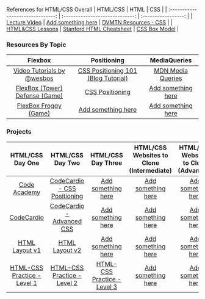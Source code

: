 References for HTML/CSS Overall
|                      HTML/CSS                        |                             HTML                             |                            CSS                            |
|          :-------------------------------:           |                :-----------------------------:               |                   :-----------------:                     |
| <a href="https://goo.gl/owj3NU">Lecture Video</a>    | <a href="#">Add something here</a>                           | <a href="https://goo.gl/lylKUs">DVMTN Resources - CSS</a> |
| <a href="https://goo.gl/TtHhnu">HTML&CSS Lessons</a> | <a href="https://goo.gl/rzvxeQ">Stanford HTML Cheatsheet</a> | <a href="https://goo.gl/OWc1l8">CSS Box Model</a>         |

### Resources By Topic

|                               Flexbox                            |                                 Positioning                             |                       MediaQueries                    |
|                           :-------------:                        |                        :---------------------------:                    |                    :----------------:                 |
| <a href="flexbox.io">Video Tutorials by @wesbos</a>              | <a href="https://goo.gl/9DLLfD">CSS Positioning 101 (Blog Tutorial)</a> | <a href="https://goo.gl/ro67wP">MDN Media Queries</a> |
| <a href="flexboxdefense.com">FlexBox (Tower) Defense (Game)</a>  | <a href="https://goo.gl/BjFiVO">CSS Positioning</a>                     | <a href="#">Add something here</a>                    |
| <a href="flexboxfroggy.com">FlexBox Froggy (Game)</a>            | <a href="#">Add something here</a>                                      | <a href="#">Add something here</a>                    |




### Projects

|                          HTML/CSS Day One                       |                        HTML/CSS Day Two                          |                        HTML/CSS Day Three                       |     HTML/CSS Websites to Clone (Intermediate)    | HTML/CSS Websites to Clone (Advanced) |
|              :----------------------------------:               |                       :----------------:                         |                     :----------------------:                    |             :-----------------------:            |          :-------------------:        |
| <a href="https://goo.gl/lE8Rz3">Code Academy</a>                | <a href="https://goo.gl/d95IOf">CodeCardio - CSS Positioning</a> | <a href="#">Add something here</a>                              | <a href="#">Add something here</a>               | <a href="#">Add something here</a>    |
| <a href="https://goo.gl/qxBZhs">CodeCardio</a>                  | <a href="https://goo.gl/wWh5GG">CodeCardio - Advanced CSS</a>    | <a href="#">Add something here</a>                              | <a href="#">Add something here</a>               | <a href="#">Add something here</a>    |
| <a href="https://goo.gl/lWynzV">HTML Layout v1</a>              | <a href="https://goo.gl/LSVXZq">HTML Layout v2</a>               | <a href="#">Add something here</a>                              | <a href="#">Add something here</a>               | <a href="#">Add something here</a>    |
| <a href="https://goo.gl/W1eqNy">HTML-CSS Practice - Level 1</a> | <a href="https://goo.gl/fmZDJo">HTML-CSS Practice - Level 2</a>  | <a href="https://goo.gl/9cLbxW">HTML-CSS Practice - Level 3</a> | <a href="#">Add something here</a>               | <a href="#">Add something here</a>    |